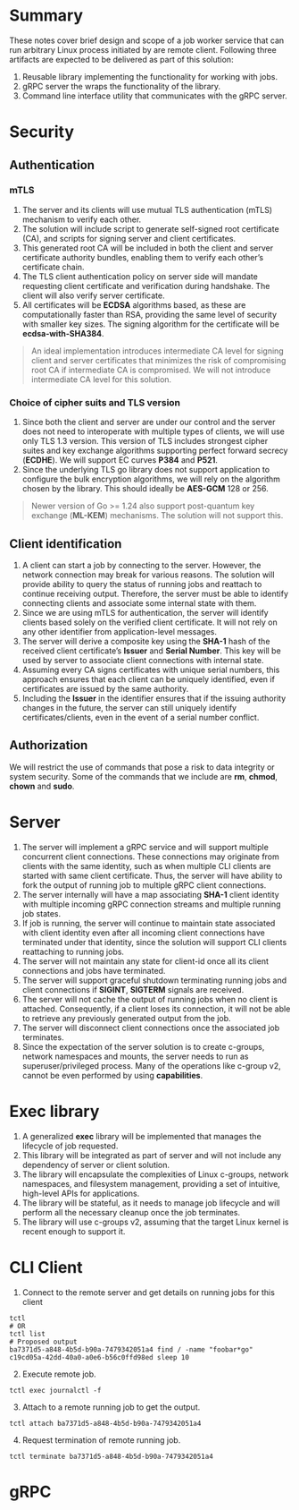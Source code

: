 # Summary
These notes cover brief design and scope of a job worker service that can run arbitrary Linux process initiated by are remote client.
Following three artifacts are expected to be delivered as part of this solution:
1. Reusable library implementing the functionality for working with jobs.
2. gRPC server the wraps the functionality of the library.
3. Command line interface utility that communicates with the gRPC server.


# Security
## Authentication
### mTLS
1. The server and its clients will use mutual TLS authentication (mTLS) mechanism to verify each other. 
2. The solution will include script to generate self-signed root certificate (CA), and scripts for signing server and client certificates.
3. This generated root CA will be included in both the client and server certificate authority bundles, enabling them to verify each other’s certificate chain.
4. The TLS client authentication policy on server side will mandate requesting client certificate and verification during handshake. The client will also verify server certificate.
5. All certificates will be **ECDSA** algorithms based, as these are computationally faster than RSA, providing the same level of security with smaller key sizes. The signing algorithm for the certificate will be **ecdsa-with-SHA384**.

>An ideal implementation introduces intermediate CA level for signing client and server certificates that minimizes the risk of compromising root CA if intermediate CA is compromised. We will not introduce intermediate CA level for this solution.

### Choice of cipher suits and TLS version
1. Since both the client and server are under our control and the server does not need to interoperate with multiple types of clients, we will use only TLS 1.3 version. This version of TLS includes strongest cipher suites and key exchange algorithms supporting perfect forward secrecy (**ECDHE**). We will support EC curves **P384** and **P521**.
2. Since the underlying TLS go library does not support application to configure the bulk encryption algorithms, we will rely on the algorithm chosen by the library. This should ideally be **AES-GCM** 128 or 256.

>Newer version of Go >= 1.24 also support post-quantum key exchange (**ML-KEM**) mechanisms. The solution will not support this.

## Client identification
1. A client can start a job by connecting to the server. However, the network connection may break for various reasons. The solution will provide ability to query the status of running jobs and reattach to continue receiving output. Therefore, the server must be able to identify connecting clients and associate some internal state with them.
2. Since we are using mTLS for authentication, the server will identify clients based solely on the verified client certificate. It will not rely on any other identifier from application-level messages.
3. The server will derive a composite key using the **SHA-1** hash of the received client certificate’s **Issuer** and **Serial Number**. This key will be used by server to associate client connections with internal state.
4. Assuming every CA signs certificates with unique serial numbers, this approach ensures that each client can be uniquely identified, even if certificates are issued by the same authority.
5. Including the **Issuer** in the identifier ensures that if the issuing authority changes in the future, the server can still uniquely identify certificates/clients, even in the event of a serial number conflict.

## Authorization
We will restrict the use of commands that pose a risk to data integrity or system security. Some of the commands that we include are **rm**, **chmod**, **chown** and **sudo**.


# Server
1. The server will implement a gRPC service and will support multiple concurrent client connections. These connections may originate from clients with the same identity, such as when multiple CLI clients are started with same client certificate. Thus, the server will have ability to fork the output of running job to multiple gRPC client connections.
2. The server internally will have a map associating **SHA-1** client identity with multiple incoming gRPC connection streams and multiple running job states.
3. If job is running, the server will continue to maintain state associated with client identity even after all incoming client connections have terminated under that identity, since the solution will support CLI clients reattaching to running jobs.
4. The server will not maintain any state for client-id once all its client connections and jobs have terminated.
5. The server will support graceful shutdown terminating running jobs and client connections if **SIGINT**, **SIGTERM** signals are received.
6. The server will not cache the output of running jobs when no client is attached. Consequently, if a client loses its connection, it will not be able to retrieve any previously generated output from the job.
7. The server will disconnect client connections once the associated job terminates.
8. Since the expectation of the server solution is to create c-groups, network namespaces and mounts, the server needs to run as superuser/privileged process. Many of the operations like c-group v2, cannot be even performed by using **capabilities**.


# Exec library
1.	A generalized **exec** library will be implemented that manages the lifecycle of job requested.
2.	This library will be integrated as part of server and will not include any dependency of server or client solution.
3.	The library will encapsulate the complexities of Linux c-groups, network namespaces, and filesystem management, providing a set of intuitive, high-level APIs for applications.
4.	The library will be stateful, as it needs to manage job lifecycle and will perform all the necessary cleanup once the job terminates.
5.	The library will use c-groups v2, assuming that the target Linux kernel is recent enough to support it.



# CLI Client
1. Connect to the remote server and get details on running jobs for this client
```
tctl
# OR
tctl list
# Proposed output
ba7371d5-a848-4b5d-b90a-7479342051a4 find / -name "foobar*go"
c19cd05a-42dd-40a0-a0e6-b56c0ffd98ed sleep 10
```
2. Execute remote job.
```
tctl exec journalctl -f
```
3. Attach to a remote running job to get the output.
```
tctl attach ba7371d5-a848-4b5d-b90a-7479342051a4
```
4. Request termination of remote running job.
```
tctl terminate ba7371d5-a848-4b5d-b90a-7479342051a4
```


# gRPC
